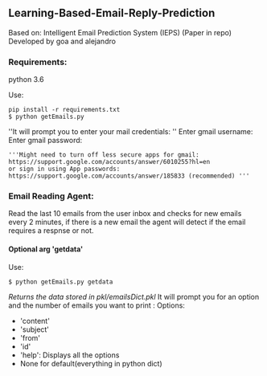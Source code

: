 ## Learning-Based-Email-Reply-Prediction

Based on: Intelligent Email Prediction System (IEPS) (Paper in repo)
Developed by goa and alejandro


### Requirements:

python 3.6

Use: 

	pip install -r requirements.txt
	$ python getEmails.py

''It will prompt you to enter your mail credentials: ''
	Enter gmail username: 
	Enter gmail password: 

	'''Might need to turn off less secure apps for gmail: https://support.google.com/accounts/answer/6010255?hl=en 
	or sign in using App passwords: https://support.google.com/accounts/answer/185833 (recommended) '''

### Email Reading Agent:

Read the last 10 emails from the user inbox and checks for new emails every 2 minutes, if there is a new email the agent will detect if the email requires a respnse or not. 

#### Optional arg 'getdata'

Use:

	$ python getEmails.py getdata

*Returns the data stored in pkl/emailsDict.pkl*
It will prompt you for an option and the number of emails you want to print :
Options:
- 'content'
- 'subject'
- 'from'
- 'id'
- 'help': Displays all the options
- None for default(everything in python dict)





